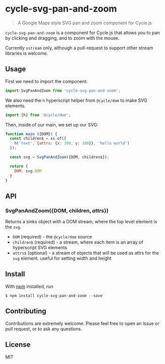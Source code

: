 # cycle-svg-pan-and-zoom

> A Google Maps style SVG pan and zoom component for Cycle.js

`cycle-svg-pan-and-zoom` is a component for Cycle.js that allows you to pan by clicking and dragging, and to zoom with the mouse.

Currently `xstream` only, although a pull-request to support other stream libraries is welcome.

## Usage

First we need to import the component:

```js
import SvgPanAndZoom from 'cycle-svg-pan-and-zoom';
```

We also need the `h` hyperscript helper from `@cycle/dom` to make SVG elements.

```js
import {h} from '@cycle/dom';
```

Then, inside of our main, we set up our SVG:

```js
function main ({DOM}) {
  const children$ = xs.of([
    h('text', {attrs: {x: 100, y: 100}}, 'hello world')
  ]);

  const svg = SvgPanAndZoom({DOM, children$});

  return {
    DOM: svg.DOM
  }
}
```

## API

### SvgPanAndZoom({DOM, children$, attrs$})

Returns a sinks object with a DOM stream, where the top level element is the `svg`.

- `DOM` (required) - the `@cycle/dom` source
- `children$` (required) - a stream, where each item is an array of hyperscript SVG elements
- `attrs$` (optional) - a stream of objects that will be used as attrs for the `svg` element. useful for setting width and height

## Install

With [npm](https://npmjs.org/) installed, run

```
$ npm install cycle-svg-pan-and-zoom --save
```

## Contributing

Contributions are extremely welcome. Please feel free to open an issue or pull request, or to ask any questions.

## License

MIT

